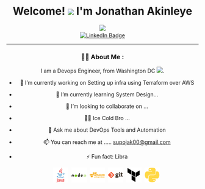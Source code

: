 
<div id="header" align="center">
 <h1>
  Welcome! 
  <img src="https://media.giphy.com/media/hvRJCLFzcasrR4ia7z/giphy.gif" width="40"/>
  I'm Jonathan Akinleye
  </h1>
  <img src="https://media.giphy.com/media/xipa31hSAdSniIA4rV/giphy.gif" width="100"/>

<div id="badges">
  <a href="your-linkedin-URL">
  <img src="https://img.shields.io/badge/LinkedIn-blue?style=for-the-badge&logo=linkedin&logoColor=white" alt="LinkedIn Badge" width="100"/>
  </a>
 <div>
  
---
  
### :man_technologist: About Me :

 I am a Devops Engineer, from Washington DC <img src="https://media.giphy.com/media/F3h8ekM8o0zvwVY0Ry/giphy.gif" width="40">. 

- 🔭 I’m currently working on Setting up infra using Terraform over AWS
- 🌱 I’m currently learning System Design...
- 👯 I’m looking to collaborate on ...
- 🤙🏿 Ice Cold Bro ...
- 💬 Ask me about DevOps Tools and Automation
- 📫 You can reach me at ..... supojak00@gmail.com

- ⚡ Fun fact: Libra
  
  
  <div>
  <img src="https://github.com/devicons/devicon/blob/master/icons/java/java-original-wordmark.svg" title="Java" alt="Java" width="40" height="40"/>&nbsp;
  <img src="https://github.com/devicons/devicon/blob/master/icons/nodejs/nodejs-original-wordmark.svg" title="NodeJS" alt="NodeJS" width="40" height="40"/>&nbsp;
  <img src="https://github.com/devicons/devicon/blob/master/icons/amazonwebservices/amazonwebservices-plain-wordmark.svg" title="AWS" alt="AWS" width="40" height="40"/>&nbsp;
  <img src="https://github.com/devicons/devicon/blob/master/icons/git/git-original-wordmark.svg" title="Git" **alt="Git" width="40" height="40"/>&nbsp; 
  <img src="https://github.com/devicons/devicon/blob/master/icons/terraform/terraform-plain.svg"
  title="Terraform" **alt="Terraform" width="40" height="40"/>&nbsp;
  <img src="https://github.com/devicons/devicon/blob/master/icons/python/python-plain.svg"
  title="Python" **alt="Python" width="40" height="40"/>&nbsp;
  </div>
